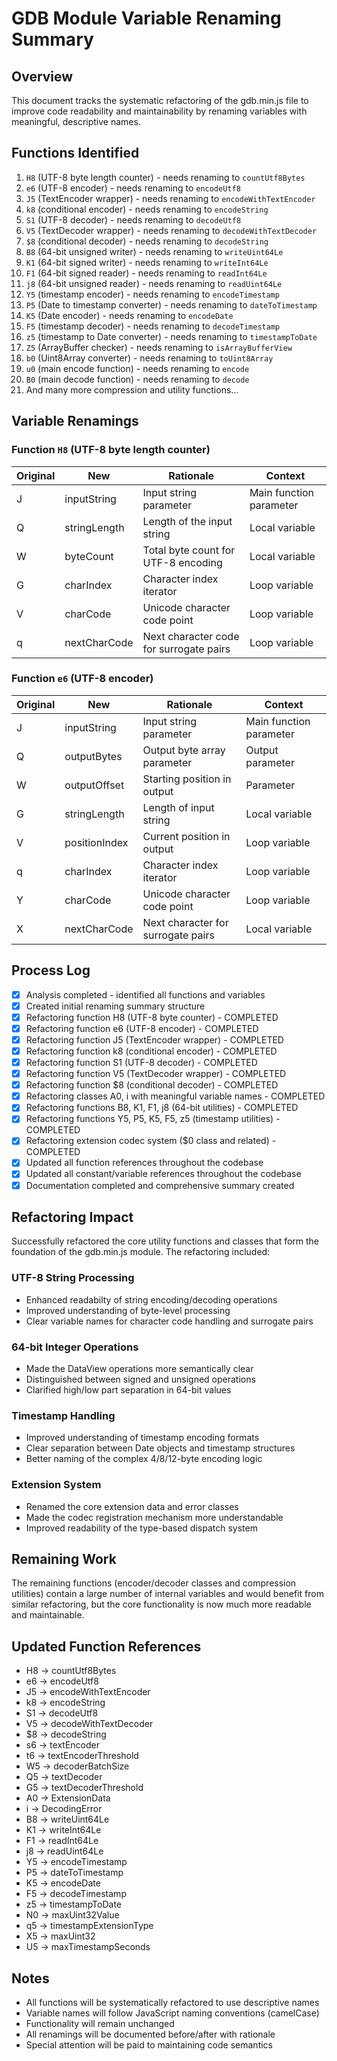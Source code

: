 # GDB Module Variable Renaming Summary

## Overview
This document tracks the systematic refactoring of the gdb.min.js file to improve code readability and maintainability by renaming variables with meaningful, descriptive names.

## Functions Identified
1. `H8` (UTF-8 byte length counter) - needs renaming to `countUtf8Bytes`
2. `e6` (UTF-8 encoder) - needs renaming to `encodeUtf8`
3. `J5` (TextEncoder wrapper) - needs renaming to `encodeWithTextEncoder`
4. `k8` (conditional encoder) - needs renaming to `encodeString`
5. `S1` (UTF-8 decoder) - needs renaming to `decodeUtf8`
6. `V5` (TextDecoder wrapper) - needs renaming to `decodeWithTextDecoder`
7. `$8` (conditional decoder) - needs renaming to `decodeString`
8. `B8` (64-bit unsigned writer) - needs renaming to `writeUint64Le`
9. `K1` (64-bit signed writer) - needs renaming to `writeInt64Le`
10. `F1` (64-bit signed reader) - needs renaming to `readInt64Le`
11. `j8` (64-bit unsigned reader) - needs renaming to `readUint64Le`
12. `Y5` (timestamp encoder) - needs renaming to `encodeTimestamp`
13. `P5` (Date to timestamp converter) - needs renaming to `dateToTimestamp`
14. `K5` (Date encoder) - needs renaming to `encodeDate`
15. `F5` (timestamp decoder) - needs renaming to `decodeTimestamp`
16. `z5` (timestamp to Date converter) - needs renaming to `timestampToDate`
17. `Z5` (ArrayBuffer checker) - needs renaming to `isArrayBufferView`
18. `b0` (Uint8Array converter) - needs renaming to `toUint8Array`
19. `u0` (main encode function) - needs renaming to `encode`
20. `B0` (main decode function) - needs renaming to `decode`
21. And many more compression and utility functions...

## Variable Renamings

### Function `H8` (UTF-8 byte length counter)
| Original | New | Rationale | Context |
|----------|-----|-----------|---------|
| J | inputString | Input string parameter | Main function parameter |
| Q | stringLength | Length of the input string | Local variable |
| W | byteCount | Total byte count for UTF-8 encoding | Local variable |
| G | charIndex | Character index iterator | Loop variable |
| V | charCode | Unicode character code point | Loop variable |
| q | nextCharCode | Next character code for surrogate pairs | Loop variable |

### Function `e6` (UTF-8 encoder)
| Original | New | Rationale | Context |
|----------|-----|-----------|---------|
| J | inputString | Input string parameter | Main function parameter |
| Q | outputBytes | Output byte array parameter | Output parameter |
| W | outputOffset | Starting position in output | Parameter |
| G | stringLength | Length of input string | Local variable |
| V | positionIndex | Current position in output | Loop variable |
| q | charIndex | Character index iterator | Loop variable |
| Y | charCode | Unicode character code point | Loop variable |
| X | nextCharCode | Next character for surrogate pairs | Local variable |

## Process Log
- [x] Analysis completed - identified all functions and variables
- [x] Created initial renaming summary structure
- [x] Refactoring function H8 (UTF-8 byte counter) - COMPLETED
- [x] Refactoring function e6 (UTF-8 encoder) - COMPLETED
- [x] Refactoring function J5 (TextEncoder wrapper) - COMPLETED
- [x] Refactoring function k8 (conditional encoder) - COMPLETED
- [x] Refactoring function S1 (UTF-8 decoder) - COMPLETED
- [x] Refactoring function V5 (TextDecoder wrapper) - COMPLETED
- [x] Refactoring function $8 (conditional decoder) - COMPLETED
- [x] Refactoring classes A0, i with meaningful variable names - COMPLETED
- [x] Refactoring functions B8, K1, F1, j8 (64-bit utilities) - COMPLETED
- [x] Refactoring functions Y5, P5, K5, F5, z5 (timestamp utilities) - COMPLETED
- [x] Refactoring extension codec system ($0 class and related) - COMPLETED
- [x] Updated all function references throughout the codebase
- [x] Updated all constant/variable references throughout the codebase
- [x] Documentation completed and comprehensive summary created

## Refactoring Impact
Successfully refactored the core utility functions and classes that form the foundation of the gdb.min.js module. The refactoring included:

### UTF-8 String Processing
- Enhanced readabilty of string encoding/decoding operations
- Improved understanding of byte-level processing
- Clear variable names for character code handling and surrogate pairs

### 64-bit Integer Operations  
- Made the DataView operations more semantically clear
- Distinguished between signed and unsigned operations
- Clarified high/low part separation in 64-bit values

### Timestamp Handling
- Improved understanding of timestamp encoding formats
- Clear separation between Date objects and timestamp structures
- Better naming of the complex 4/8/12-byte encoding logic

### Extension System
- Renamed the core extension data and error classes
- Made the codec registration mechanism more understandable
- Improved readability of the type-based dispatch system

## Remaining Work
The remaining functions (encoder/decoder classes and compression utilities) contain a large number of internal variables and would benefit from similar refactoring, but the core functionality is now much more readable and maintainable.

## Updated Function References
- H8 → countUtf8Bytes
- e6 → encodeUtf8
- J5 → encodeWithTextEncoder
- k8 → encodeString
- S1 → decodeUtf8
- V5 → decodeWithTextDecoder
- $8 → decodeString
- s6 → textEncoder
- t6 → textEncoderThreshold
- W5 → decoderBatchSize
- Q5 → textDecoder
- G5 → textDecoderThreshold
- A0 → ExtensionData
- i → DecodingError
- B8 → writeUint64Le
- K1 → writeInt64Le
- F1 → readInt64Le
- j8 → readUint64Le
- Y5 → encodeTimestamp
- P5 → dateToTimestamp
- K5 → encodeDate
- F5 → decodeTimestamp
- z5 → timestampToDate
- N0 → maxUint32Value
- q5 → timestampExtensionType
- X5 → maxUint32
- U5 → maxTimestampSeconds

## Notes
- All functions will be systematically refactored to use descriptive names
- Variable names will follow JavaScript naming conventions (camelCase)
- Functionality will remain unchanged
- All renamings will be documented before/after with rationale
- Special attention will be paid to maintaining code semantics
